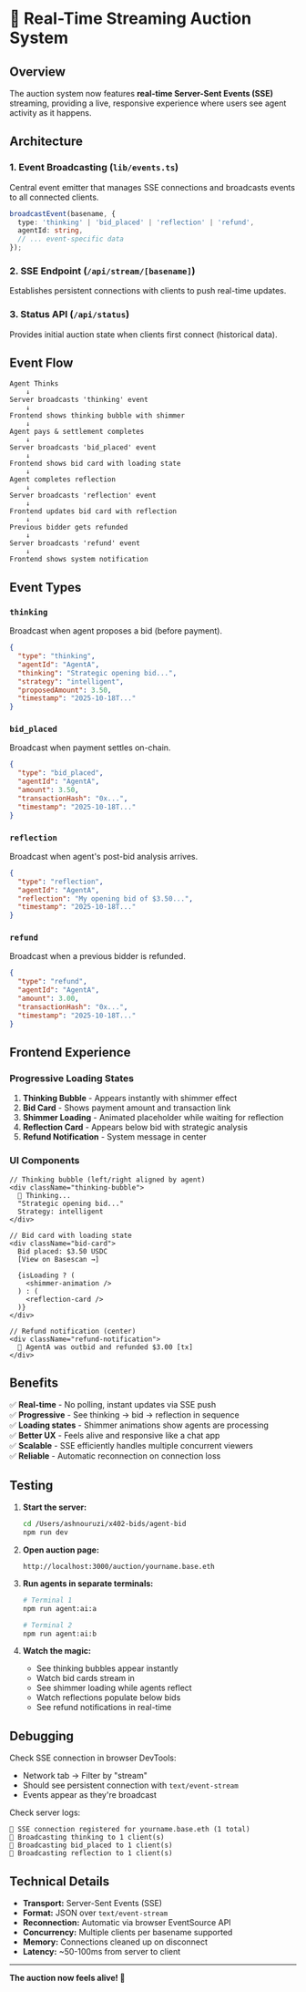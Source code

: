 # 🎥 Real-Time Streaming Auction System

## Overview

The auction system now features **real-time Server-Sent Events (SSE)** streaming, providing a live, responsive experience where users see agent activity as it happens.

## Architecture

### 1. **Event Broadcasting (`lib/events.ts`)**
Central event emitter that manages SSE connections and broadcasts events to all connected clients.

```typescript
broadcastEvent(basename, {
  type: 'thinking' | 'bid_placed' | 'reflection' | 'refund',
  agentId: string,
  // ... event-specific data
});
```

### 2. **SSE Endpoint (`/api/stream/[basename]`)**
Establishes persistent connections with clients to push real-time updates.

### 3. **Status API (`/api/status`)**
Provides initial auction state when clients first connect (historical data).

## Event Flow

```
Agent Thinks
    ↓
Server broadcasts 'thinking' event
    ↓
Frontend shows thinking bubble with shimmer
    ↓
Agent pays & settlement completes
    ↓
Server broadcasts 'bid_placed' event
    ↓
Frontend shows bid card with loading state
    ↓
Agent completes reflection
    ↓
Server broadcasts 'reflection' event
    ↓
Frontend updates bid card with reflection
    ↓
Previous bidder gets refunded
    ↓
Server broadcasts 'refund' event
    ↓
Frontend shows system notification
```

## Event Types

### `thinking`
Broadcast when agent proposes a bid (before payment).

```json
{
  "type": "thinking",
  "agentId": "AgentA",
  "thinking": "Strategic opening bid...",
  "strategy": "intelligent",
  "proposedAmount": 3.50,
  "timestamp": "2025-10-18T..."
}
```

### `bid_placed`
Broadcast when payment settles on-chain.

```json
{
  "type": "bid_placed",
  "agentId": "AgentA",
  "amount": 3.50,
  "transactionHash": "0x...",
  "timestamp": "2025-10-18T..."
}
```

### `reflection`
Broadcast when agent's post-bid analysis arrives.

```json
{
  "type": "reflection",
  "agentId": "AgentA",
  "reflection": "My opening bid of $3.50...",
  "timestamp": "2025-10-18T..."
}
```

### `refund`
Broadcast when a previous bidder is refunded.

```json
{
  "type": "refund",
  "agentId": "AgentA",
  "amount": 3.00,
  "transactionHash": "0x...",
  "timestamp": "2025-10-18T..."
}
```

## Frontend Experience

### Progressive Loading States

1. **Thinking Bubble** - Appears instantly with shimmer effect
2. **Bid Card** - Shows payment amount and transaction link
3. **Shimmer Loading** - Animated placeholder while waiting for reflection
4. **Reflection Card** - Appears below bid with strategic analysis
5. **Refund Notification** - System message in center

### UI Components

```tsx
// Thinking bubble (left/right aligned by agent)
<div className="thinking-bubble">
  💭 Thinking...
  "Strategic opening bid..."
  Strategy: intelligent
</div>

// Bid card with loading state
<div className="bid-card">
  Bid placed: $3.50 USDC
  [View on Basescan →]
  
  {isLoading ? (
    <shimmer-animation />
  ) : (
    <reflection-card />
  )}
</div>

// Refund notification (center)
<div className="refund-notification">
  💸 AgentA was outbid and refunded $3.00 [tx]
</div>
```

## Benefits

✅ **Real-time** - No polling, instant updates via SSE push  
✅ **Progressive** - See thinking → bid → reflection in sequence  
✅ **Loading states** - Shimmer animations show agents are processing  
✅ **Better UX** - Feels alive and responsive like a chat app  
✅ **Scalable** - SSE efficiently handles multiple concurrent viewers  
✅ **Reliable** - Automatic reconnection on connection loss  

## Testing

1. **Start the server:**
   ```bash
   cd /Users/ashnouruzi/x402-bids/agent-bid
   npm run dev
   ```

2. **Open auction page:**
   ```
   http://localhost:3000/auction/yourname.base.eth
   ```

3. **Run agents in separate terminals:**
   ```bash
   # Terminal 1
   npm run agent:ai:a
   
   # Terminal 2
   npm run agent:ai:b
   ```

4. **Watch the magic:**
   - See thinking bubbles appear instantly
   - Watch bid cards stream in
   - See shimmer loading while agents reflect
   - Watch reflections populate below bids
   - See refund notifications in real-time

## Debugging

Check SSE connection in browser DevTools:
- Network tab → Filter by "stream"
- Should see persistent connection with `text/event-stream`
- Events appear as they're broadcast

Check server logs:
```
📡 SSE connection registered for yourname.base.eth (1 total)
📡 Broadcasting thinking to 1 client(s)
📡 Broadcasting bid_placed to 1 client(s)
📡 Broadcasting reflection to 1 client(s)
```

## Technical Details

- **Transport:** Server-Sent Events (SSE)
- **Format:** JSON over `text/event-stream`
- **Reconnection:** Automatic via browser EventSource API
- **Concurrency:** Multiple clients per basename supported
- **Memory:** Connections cleaned up on disconnect
- **Latency:** ~50-100ms from server to client

---

**The auction now feels alive! 🎊**

